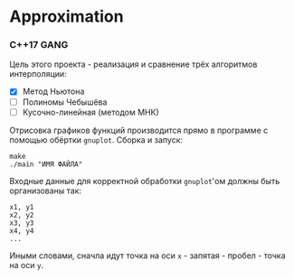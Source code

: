 # Approximation
### C++17 GANG 
Цель этого проекта - реализация и сравнение трёх алгоритмов интерполяции:
- [x] Метод Ньютона
- [ ] Полиномы Чебышёва
- [ ] Кусочно-линейная (методом МНК)

Отрисовка графиков функций производится прямо в программе с помощью обёртки `gnuplot`.
Сборка и запуск:
```
make
./main "ИМЯ ФАЙЛА"
```
Входные данные для корректной обработки `gnuplot`'ом должны быть организованы так:
```
x1, y1
x2, y2
x3, y3
x4, y4
...
```
Иными словами, сначла идут точка на оси `x` - запятая - пробел - точка на оси `y`.

